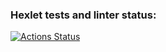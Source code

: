 ### Hexlet tests and linter status:
[![Actions Status](https://github.com/mr-tkachuk/dom-react-redux-project-lvl4/actions/workflows/hexlet-check.yml/badge.svg)](https://github.com/mr-tkachuk/dom-react-redux-project-lvl4/actions)